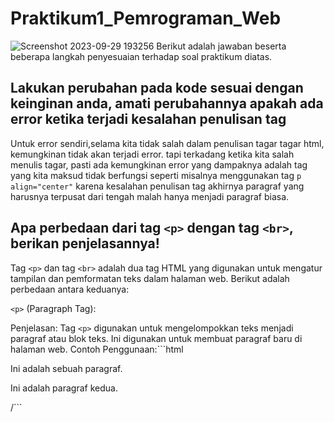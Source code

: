 # Praktikum1_Pemrograman_Web
![Screenshot 2023-09-29 193256](https://github.com/hafizalkariem/Praktikum1_Pemrograman_Web/assets/115614957/6c294912-9c3b-4b5e-bf84-d1da811e8d0c)
Berikut adalah jawaban beserta beberapa langkah penyesuaian terhadap soal praktikum diatas.
## Lakukan perubahan pada kode sesuai dengan keinginan anda, amati perubahannya apakah ada error ketika terjadi kesalahan penulisan tag
Untuk error sendiri,selama kita tidak salah dalam penulisan tagar tagar html,  kemungkinan tidak akan terjadi error. tapi terkadang ketika kita salah menulis tagar, pasti ada kemungkinan error yang dampaknya adalah tag yang kita maksud tidak berfungsi seperti misalnya menggunakan tag ``p align="center"`` karena kesalahan penulisan tag akhirnya paragraf yang harusnya terpusat dari tengah malah hanya menjadi paragraf biasa.
## Apa perbedaan dari tag `<p>` dengan tag `<br>`, berikan penjelasannya!
Tag `<p>` dan tag `<br>` adalah dua tag HTML yang digunakan untuk mengatur tampilan dan pemformatan teks dalam halaman web. Berikut adalah perbedaan antara keduanya:

`<p>` (Paragraph Tag):

Penjelasan: Tag `<p>` digunakan untuk mengelompokkan teks menjadi paragraf atau blok teks. Ini digunakan untuk membuat paragraf baru di halaman web.
Contoh Penggunaan:```html
<p>Ini adalah sebuah paragraf.</p>
<p>Ini adalah paragraf kedua.</p>
/```

